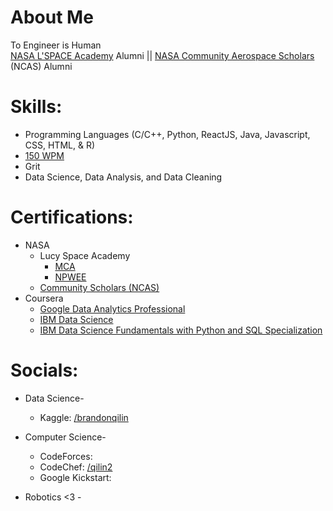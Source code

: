 # About Me
To Engineer is Human <br>
[NASA L'SPACE Academy](https://sservi.nasa.gov/articles/join-nasas-lspace-virtual-academy/) Alumni || [NASA Community Aerospace Scholars](https://www.nasa.gov/stem/murep/projects/ncas.html) (NCAS) Alumni

# Skills:
- Programming Languages (C/C++, Python, ReactJS, Java, Javascript, CSS, HTML, & R)
- [150 WPM](https://10fastfingers.com/user/2904832/)
- Grit
- Data Science, Data Analysis, and Data Cleaning

# Certifications:
- NASA
  - Lucy Space Academy
    - [MCA](https://github.com/qilin2/qilin2/blob/main/NASA/NASA-LSPACE-MCA.png)
    - [NPWEE](https://github.com/qilin2/qilin2/blob/main/NASA/NASA-LSPACE-NPWEE.png)
  - [Community Scholars (NCAS)](https://github.com/qilin2/qilin2/blob/main/NASA/NASA-NCAS-Community-Scholars.png)
- Coursera
  - [Google Data Analytics Professional](https://www.coursera.org/account/accomplishments/specialization/certificate/MDXJBMXLWL5Z)
  - [IBM Data Science](https://www.coursera.org/account/accomplishments/specialization/certificate/QYBRXGZH56UF)
  - [IBM Data Science Fundamentals with Python and SQL Specialization](https://www.coursera.org/account/accomplishments/specialization/certificate/V7YGTABKYYJD)   


# Socials:
- Data Science-
  - Kaggle: [/brandonqilin](https://www.kaggle.com/brandonqilin)

- Computer Science-
  - CodeForces:
  - CodeChef: [/qilin2](https://www.codechef.com/users/qilin)
  - Google Kickstart: 
 
 
 - Robotics <3 -
